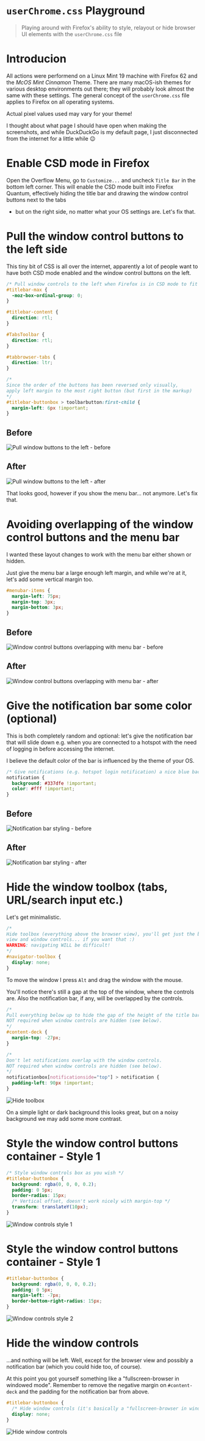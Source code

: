 # `userChrome.css` Playground

> Playing around with Firefox's ability to style, relayout or hide browser UI elements with the `userChrome.css` file

# Introducion

All actions were performend on a Linux Mint 19 machine with Firefox 62 and the *McOS Mint Cinnamon* Theme. There are many
macOS-ish themes for various desktop environments out there; they will probably look almost the same with these settings.
The general concept of the `userChrome.css` file applies to Firefox on all operating systems.

Actual pixel values used may vary for your theme!

I thought about what page I should have open when making the screenshots, and while DuckDuckGo is my default page, I just
disconnected from the internet for a little while :wink:

# Enable CSD mode in Firefox

Open the Overflow Menu, go to `Customize...` and uncheck `Title Bar` in the bottom left corner. This will enable the CSD
mode built into Firefox Quantum, effectively hiding the title bar and drawing the window control buttons next to the tabs
- but on the right side, no matter what your OS settings are. Let's fix that.

# Pull the window control buttons to the left side

This tiny bit of CSS is all over the internet, apparently a lot of people want to have both CSD mode enabled and the window
control buttons on the left.

```css
/* Pull window controls to the left when Firefox is in CSD mode to fit my OS settings */
#titlebar-max {
  -moz-box-ordinal-group: 0;
}

#titlebar-content {
  direction: rtl;
}

#TabsToolbar {
  direction: rtl;
}

#tabbrowser-tabs {
  direction: ltr;
}

/*
Since the order of the buttons has been reversed only visually,
apply left margin to the most right button (but first in the markup)
*/
#titlebar-buttonbox > toolbarbutton:first-child {
  margin-left: 6px !important;
}
```

## Before
![Pull window buttons to the left - before](screenshots/window-controls-before.png)

## After
![Pull window buttons to the left - after](screenshots/window-controls-after.png)

That looks good, however if you show the menu bar... not anymore. Let's fix that.

# Avoiding overlapping of the window control buttons and the menu bar

I wanted these layout changes to work with the menu bar either shown or hidden.

Just give the menu bar a large enough left margin, and while we're at it, let's add some vertical margin too.

```css
#menubar-items {
  margin-left: 75px;
  margin-top: 3px;
  margin-bottom: 3px;
}
```

## Before
![Window control buttons overlapping with menu bar - before](screenshots/menu-offset-before.png)

## After
![Window control buttons overlapping with menu bar - after](screenshots/menu-offset-after.png)

# Give the notification bar some color (optional)

This is both completely random and optional: let's give the notification bar that will slide down e.g. when you are connected
to a hotspot with the need of logging in before accessing the internet.

I believe the default color of the bar is influenced by the theme of your OS.

```css
/* Give notifications (e.g. hotspot login notification) a nice blue background */
notification {
  background: #337dfe !important;
  color: #fff !important;
}
```

## Before
![Notification bar styling - before](screenshots/notification-before.png)

## After
![Notification bar styling - after](screenshots/notification-after.png)

# Hide the window toolbox (tabs, URL/search input etc.)

Let's get minimalistic.

```css
/*
Hide toolbox (everything above the browser view), you'll get just the browser
view and window controls... if you want that :)
WARNING: navigating WILL be difficult!
*/
#navigator-toolbox {
  display: none;
}
```

To move the window I press `Alt` and drag the window with the mouse.

You'll notice there's still a gap at the top of the window, where the controls are. Also the notification bar, if any,
will be overlapped by the controls.

```css
/*
Pull everything below up to hide the gap of the height of the title bar.
NOT required when window controls are hidden (see below).
*/
#content-deck {
  margin-top: -27px;
}

/*
Don't let notifications overlap with the window controls.
NOT required when window controls are hidden (see below).
*/
notificationbox[notificationside="top"] > notification {
  padding-left: 90px !important;
}
```

![Hide toolbox](screenshots/hide-toolbox.png)

On a simple light or dark background this looks great, but on a noisy background we may add some more contrast.

# Style the window control buttons container - Style 1

```css
/* Style window controls box as you wish */
#titlebar-buttonbox {
  background: rgba(0, 0, 0, 0.2);
  padding: 0 5px;
  border-radius: 15px;
  /* Vertical offset, doesn't work nicely with margin-top */
  transform: translateY(10px);
}
```

![Window controls style 1](screenshots/window-controls-style-1.png)

# Style the window control buttons container - Style 1

```css
#titlebar-buttonbox {
  background: rgba(0, 0, 0, 0.2);
  padding: 0 5px;
  margin-left: -7px;
  border-bottom-right-radius: 15px;
}
```

![Window controls style 2](screenshots/window-controls-style-2.png)


# Hide the window controls

...and nothing will be left. Well, except for the browser view and possibly a notification bar (which you could hide too,
of course).

At this point you got yourself something like a "fullscreen-browser in windowed mode". Remember to remove the negative
margin on `#content-deck` and the padding for the notification bar from above.

```css
#titlebar-buttonbox {
  /* Hide window controls (it's basically a "fullscreen-browser in windowed mode" at this point) */
  display: none;
}
```

![Hide window controls](screenshots/hide-window-controls.png)
